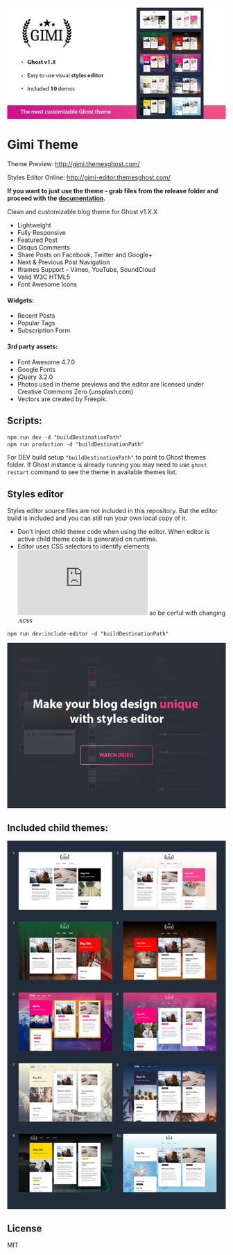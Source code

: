 
![Gimi Theme](/docs/img/main.jpg?raw=true)

# Gimi Theme

Theme Preview: http://gimi.themesghost.com/

Styles Editor Online: http://gimi-editor.themesghost.com/



**If you want to just use the theme - grab files from the release folder
and proceed with the [documentation](https://mariangibala.github.io/gimi-theme-ghost/).**

Clean and customizable blog theme for Ghost v1.X.X

* Lightweight
* Fully Responsive
* Featured Post
* Disqus Comments
* Share Posts on Facebook, Twitter and Google+
* Next & Previous Post Navigation
* Iframes Support – Vimeo, YouTube, SoundCloud
* Valid W3C HTML5
* Font Awesome Icons

#### Widgets:

* Recent Posts
* Popular Tags
* Subscription Form

#### 3rd party assets:

* Font Awesome 4.7.0
* Google Fonts
* jQuery 3.2.0
* Photos used in theme previews and the editor are licensed under Creative Commons Zero (unsplash.com)
* Vectors are created by Freepik.


## Scripts:

```
npm run dev -d "buildDestinationPath"
npm run production -d "buildDestinationPath"
```
For DEV build setup `"buildDestinationPath"` to point to Ghost themes folder.
If Ghost instance is already running you may need to use `ghost restart` command to see the theme in available themes list.


## Styles editor
Styles editor source files are not included in this repository.
But the editor build is included and you can still run your own local copy of it.

* Don't inject child theme code when using the editor. When editor is active child theme code is generated on runtime. 
* Editor uses CSS selectors to identify elements ![(see here)](https://github.com/mariangibala/gimi-theme-ghost/blob/master/src/js/editor/config.js#L65) so be cerful with changing .scss 
```
npm run dev:include-editor -d "buildDestinationPath"
```
[![Styles editor](/docs/img/styles-editor.png?raw=true)](https://www.youtube.com/watch?v=1GuId-Jf6T0)

## Included child themes:

![Child Themes](/docs/img/child-themes.png?raw=true)

## License

MIT
